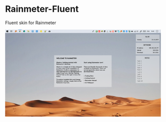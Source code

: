 # Rainmeter-Fluent
Fluent skin for Rainmeter

![alt text](https://raw.githubusercontent.com/amirrammari/Rainmeter-Fluent/master/Preview.png "Logo Title Text 1")
